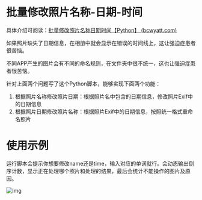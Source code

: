 # 批量修改照片名称-日期-时间

具体介绍可阅读：[批量修改照片名称日期时间【Python】 (bcwyatt.com)](https://bcwyatt.com/archives/pi-liang-xiu-gai-zhao-pian-ming-cheng-ri-qi-shi-jian-python)

如果照片缺失了日期信息，在相册中就会显示在错误的时间线上，这让强迫症患者很苦恼。

不同APP产生的图片会有不同的命名规则，在文件夹中很不统一，这也让强迫症患者很苦恼。

针对上面两个问题写了这个Python脚本，能够实现下面两个功能：

1. 根据照片名称修改照片日期：根据照片名中包含的日期信息，修改照片Exif中的日期信息
2. 根据照片日期修改照片名称：根据照片Exif中的日期信息，按照统一格式重命名照片

# 使用示例

运行脚本会提示你想要修改name还是time，输入对应的单词就行。会动态输出倒序计数，显示正在处理哪个照片和处理的结果，最后会统计不能操作的图片及原因。

![img](https://img-1313032483.cos.ap-beijing.myqcloud.com/202209082331826.png)

